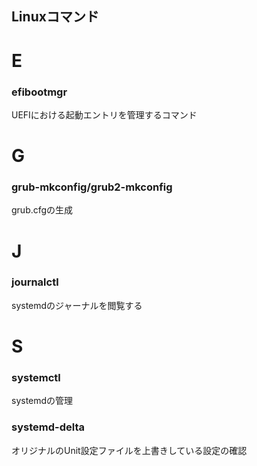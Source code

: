 ## Linuxコマンド

# E #
### efibootmgr
  UEFIにおける起動エントリを管理するコマンド

# G #
### grub-mkconfig/grub2-mkconfig
  grub.cfgの生成

# J #
### journalctl
  systemdのジャーナルを閲覧する

# S #
### systemctl
  systemdの管理

### systemd-delta
  オリジナルのUnit設定ファイルを上書きしている設定の確認